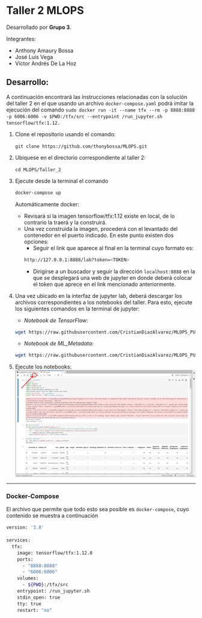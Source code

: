 # Taller 2 MLOPS

Desarrollado por **Grupo 3**.

Integrantes:
* Anthony Amaury Bossa
* José Luis Vega
* Víctor Andrés De La Hoz

## Desarrollo:
A continuación encontrará las instrucciones relacionadas con la solución del taller 2 en el que usando un archivo `docker-compose.yaml` podrá imitar la ejecución del comando `sudo docker run -it --name tfx --rm -p 8888:8888 -p 6006:6006 -v $PWD:/tfx/src --entrypoint /run_jupyter.sh  tensorflow/tfx:1.12.`

1. Clone el repositorio usando el comando:

    `git clone https://github.com/thonybossa/MLOPS.git`

2. Ubiquese en el directorio correspondiente al taller 2:

    `cd MLOPS/Taller_2`

3. Ejecute desde la terminal el comando
    ```bash
    docker-compose up
    ```
    Automáticamente docker:
    * Revisará si la imagen tensorflow/tfx:1.12 existe en local, de lo contrario la traerá y la construirá.
    * Una vez construida la imagen, procederá con el levantado del contenedor en el puerto indicado. En este punto existen dos opciones:
        * Seguir el link que aparece al final en la terminal cuyo formato es:
        ```zsh
        http://127.0.0.1:8888/lab?token=<TOKEN>
        ```
        * Dirigirse a un buscador y seguir la dirección `localhost:8888` en la que se desplegará una web de jupyter en donde deberá colocar el token que aprece en el link mencionado anteriormente.

4. Una vez ubicado en la interfaz de jupyter lab, deberá descargar los archivos correspondientes a los notebooks del taller. Para esto, ejecute los siguientes comandos en la terminal de jupyter:
    * *Notebook de TensorFlow:*
    ```bash
    wget https://raw.githubusercontent.com/CristianDiazAlvarez/MLOPS_PUJ/main/Niveles/1/Validacion_de_datos/TF/TFDV.ipynb
    ```
    * *Notebook de ML_Metadata:*
    ```bash
    wget https://raw.githubusercontent.com/CristianDiazAlvarez/MLOPS_PUJ/main/Niveles/1/Transformacion_de_datos/ML_Metadata.ipynb
    ```
5. Ejecute los notebooks:
    ![alt text](images/1.jpg)

___
### Docker-Compose
El archivo que permite que todo esto sea posible es `docker-compose`, cuyo contenido se muestra a continuación

```bash
version: '3.8'

services:
  tfx:
    image: tensorflow/tfx:1.12.0
    ports:
      - "8888:8888"
      - "6006:6006"
    volumes:
      - ${PWD}:/tfx/src
    entrypoint: /run_jupyter.sh
    stdin_open: true
    tty: true
    restart: "no"
```